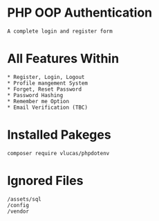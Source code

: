 # PHP OOP Authentication
    A complete login and register form

# All Features Within
    * Register, Login, Logout
    * Profile mangement System
    * Forget, Reset Password
    * Password Hashing
    * Remember me Option
    * Email Verification (TBC)

# Installed Pakeges
    composer require vlucas/phpdotenv

# Ignored Files
    /assets/sql
    /config
    /vendor
